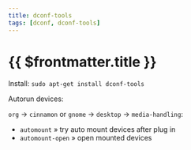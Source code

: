 ```yaml
---
title: dconf-tools
tags: [dconf, dconf-tools]
---
```

# {{ $frontmatter.title }}

Install: `sudo apt-get install dconf-tools`

Autorun devices:

`org` → `cinnamon` or `gnome` → `desktop` → `media-handling`:

*   `automount` » try auto mount devices after plug in
*   `automount-open` » open mounted devices
